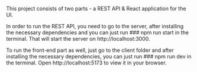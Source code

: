 This project consists of two parts - a REST API & React application for the UI.

In order to run the REST API, you need to go to the server, after installing the necessary dependencies and you can just run ### npm run start in the terminal. That will start the server on http://localhost:3000.

To run the front-end part as well, just go to the client folder and after installing the necessary dependencies, you can just run ### npm run dev in the terminal. Open http://localhost:5173 to view it in your browser.